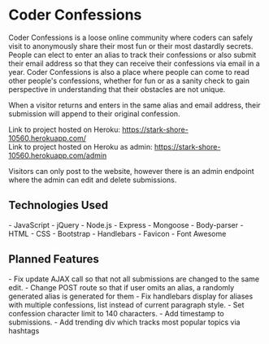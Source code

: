 <h1>Coder Confessions</h1>
Coder Confessions is a loose online community where coders can safely visit to anonymously share their most fun or their most dastardly secrets. People can elect to enter an alias to track their confessions or also submit their email address so that they can receive their confessions via email in a year. Coder Confessions is also a place where people can come to read other people's confessions, whether for fun or as a sanity check to gain perspective in understanding that their obstacles are not unique.

When a visitor returns and enters in the same alias and email address, their submission will append to their original confession.

Link to project hosted on Heroku: https://stark-shore-10560.herokuapp.com/<br>
Link to project hosted on Heroku as admin: https://stark-shore-10560.herokuapp.com/admin

Visitors can only post to the website, however there is an admin endpoint where the admin can edit and delete submissions.

<h2>Technologies Used</h2>
- JavaScript
- jQuery
- Node.js
- Express
- Mongoose
- Body-parser
- HTML
- CSS
- Bootstrap
- Handlebars
- Favicon
- Font Awesome

<h2>Planned Features</h2>
- Fix update AJAX call so that not all submissions are changed to the same edit.
- Change POST route so that if user omits an alias, a randomly generated alias is generated for them
- Fix handlebars display for aliases with multiple confessions, list instead of current paragraph style.
- Set confession character limit to 140 characters.
- Add timestamp to submissions.
- Add trending div which tracks most popular topics via hashtags
